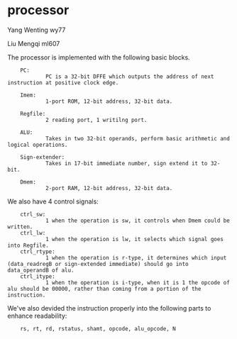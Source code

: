# processor
Yang Wenting          wy77

Liu Mengqi            ml607

The processor is implemented with the following basic blocks.

        PC:
                PC is a 32-bit DFFE which outputs the address of next instruction at positive clock edge.

        Imem:
                1-port ROM, 12-bit address, 32-bit data.

        Regfile:
                2 reading port, 1 writilng port.

        ALU:
                Takes in two 32-bit operands, perform basic arithmetic and logical operations.

        Sign-extender:
                Takes in 17-bit immediate number, sign extend it to 32-bit.

        Dmem:
                2-port RAM, 12-bit address, 32-bit data.

We also have 4 control signals:

        ctrl_sw: 
                1 when the operation is sw, it controls when Dmem could be written.
        ctrl_lw: 
                1 when the operation is lw, it selects which signal goes into Regfile.
        ctrl_rtype:
                1 when the operation is r-type, it determines which input (data_readregB or sign-extended immediate) should go into data_operandB of alu.
        ctrl_itype:
                1 when the operation is i-type, when it is 1 the opcode of alu should be 00000, rather than coming from a portion of the instruction.
        
We've also devided the instruction properly into the following parts to enhance readability:

        rs, rt, rd, rstatus, shamt, opcode, alu_opcode, N



